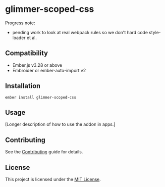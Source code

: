 glimmer-scoped-css
==============================================================================

Progress note:
 - pending work to look at real webpack rules so we don't hard code style-loader et al.


Compatibility
------------------------------------------------------------------------------

* Ember.js v3.28 or above
* Embroider or ember-auto-import v2


Installation
------------------------------------------------------------------------------

```
ember install glimmer-scoped-css
```


Usage
------------------------------------------------------------------------------

[Longer description of how to use the addon in apps.]


Contributing
------------------------------------------------------------------------------

See the [Contributing](CONTRIBUTING.md) guide for details.


License
------------------------------------------------------------------------------

This project is licensed under the [MIT License](LICENSE.md).
